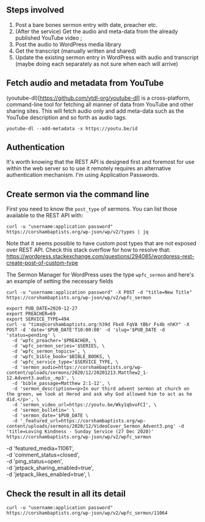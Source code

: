 
##  Steps involved

1. Post a bare bones sermon entry with date, preacher etc.
1. (After the service) Get the audio and meta-data from the already published YouTube video ;
2. Post the audio to WordPress media library
3. Get the transcript (manually written and shared)
4. Update the existing sermon entry in WordPress with audio and transcript (maybe doing each separately as not sure when each will arrive)

## Fetch audio and metadata from YouTube

(youtube-dl)[https://github.com/ytdl-org/youtube-dl] is a cross-platform, command-line tool for fetching all manner of data from YouTube and other sharing sites. This will fetch audio only and add meta-data such as the YouTube description and so forth as audio tags.

```
youtube-dl --add-metadata -x https://youtu.be/id
```

## Authentication

It's worth knowing that the REST API is designed first and foremost for use within the web server so to use it remotely requires an alternative authentication mechanism. I'm using Application Passwords.

## Create sermon via the command line

First you need to know the `post_type` of sermons. You can list those available to the REST API with:

```
curl -u "username:application password"  https://corshambaptists.org/wp-json/wp/v2/types | jq
```

Note that it seems possible to have custom post types that are not exposed over REST API. Check this stack overflow for how to resolve that: https://wordpress.stackexchange.com/questions/294085/wordpress-rest-create-post-of-custom-type

The Sermon Manager for WordPress uses the type `wpfc_sermon` and here's an example of setting the necessary fields

```
curl -u "username:application password" -X POST -d "title=New Title" https://corshambaptists.org/wp-json/wp/v2/wpfc_sermon
```

```
export PUB_DATE=2020-12-27
export PREACHER=69
export SERVICE_TYPE=494
curl -u "tims@corshambaptists.org:h39d Fbx0 FqVA tBbr Fs4b nhKY" -X POST -d 'date='$PUB_DATE'T10:00:00' -d 'slug='$PUB_DATE -d 'status=pending' \
  -d 'wpfc_preacher='$PREACHER, \
  -d 'wpfc_sermon_series='$SERIES, \
  -d 'wpfc_sermon_topics=', \
  -d 'wpfc_bible_book='$BIBLE_BOOKS, \
  -d 'wpfc_service_type='$SERVICE_TYPE, \
  -d 'sermon_audio=https://corshambaptists.org/wp-content/uploads/sermons/2020/12/20201213.Matthew2_1-12.Advent3.audio_.mp3', \
  -d 'bible_passage=Matthew 2:1-12', \
  -d 'sermon_description=<p>In our third advent sermon at church on the green, we look at Herod and ask why God allowed him to act as he did.</p>', \
  -d 'sermon_video_url=https://youtu.be/Wky1qbvoFCI', \
  -d 'sermon_bulletin=' \
  -d 'sermon_date='$PUB_DATE \
  -d '_featured_url=https://corshambaptists.org/wp-content/uploads/sermons/2020/12/VideoCover_Sermon_Advent3.png' -d 'title=Loving Kindness - Sunday Service (27 Dec 2020)' https://corshambaptists.org/wp-json/wp/v2/wpfc_sermon
```

  -d 'featured_media=11061', \
  -d 'comment_status=closed', \
  -d 'ping_status=open', \
  -d 'jetpack_sharing_enabled=true', \
  -d 'jetpack_likes_enabled=true', \

## Check the result in all its detail
```
curl -u "username:application password" https://corshambaptists.org/wp-json/wp/v2/wpfc_sermon/11064
```

